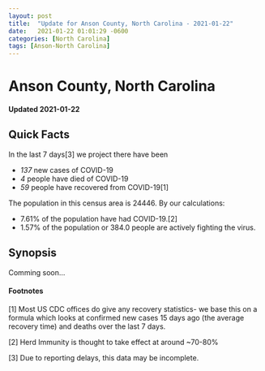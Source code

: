 ```yaml
---
layout: post
title:  "Update for Anson County, North Carolina - 2021-01-22"
date:   2021-01-22 01:01:29 -0600
categories: [North Carolina]
tags: [Anson-North Carolina]
---
```


# Anson County, North Carolina
#### Updated 2021-01-22

## Quick Facts

In the last 7 days[3] we project there have been
- *137* new cases of COVID-19
- *4* people have died of COVID-19
- *59* people have recovered from COVID-19[1]

The population in this census area is 24446. By our calculations:
- 7.61% of the population have had COVID-19.[2]
- 1.57% of the population or 384.0 people are actively fighting the virus.

## Synopsis

Comming soon...


#### Footnotes

[1] Most US CDC offices do give any recovery statistics- we base this on a formula which looks at confirmed new cases
15 days ago (the average recovery time) and deaths over the last 7 days.

[2] Herd Immunity is thought to take effect at around ~70-80%

[3] Due to reporting delays, this data may be incomplete.
 
    